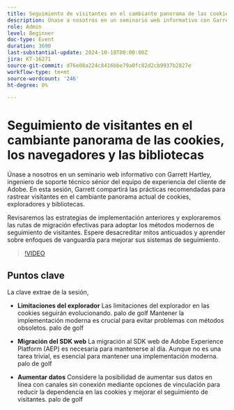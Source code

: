 ```yaml
---
title: Seguimiento de visitantes en el cambiante panorama de las cookies, los navegadores y las bibliotecas
description: Únase a nosotros en un seminario web informativo con Garrett Hartley, ingeniero de soporte técnico sénior del equipo de experiencia del cliente de Adobe. En esta sesión, Garrett compartirá las prácticas recomendadas para rastrear visitantes en el cambiante panorama actual de cookies, exploradores y bibliotecas. Revisaremos las estrategias de implementación anteriores y exploraremos las rutas de migración efectivas para adoptar los métodos modernos de seguimiento de visitantes. Espere desacreditar mitos anticuados y aprender sobre enfoques de vanguardia para mejorar sus sistemas de seguimiento.
role: Admin
level: Beginner
doc-type: Event
duration: 3690
last-substantial-update: 2024-10-10T00:00:00Z
jira: KT-16271
source-git-commit: d76e08a224c8416bbe79a0fc82d2cb9937b2827e
workflow-type: tm+mt
source-wordcount: '246'
ht-degree: 0%

---
```



# Seguimiento de visitantes en el cambiante panorama de las cookies, los navegadores y las bibliotecas

Únase a nosotros en un seminario web informativo con Garrett Hartley, ingeniero de soporte técnico sénior del equipo de experiencia del cliente de Adobe. En esta sesión, Garrett compartirá las prácticas recomendadas para rastrear visitantes en el cambiante panorama actual de cookies, exploradores y bibliotecas.

Revisaremos las estrategias de implementación anteriores y exploraremos las rutas de migración efectivas para adoptar los métodos modernos de seguimiento de visitantes. Espere desacreditar mitos anticuados y aprender sobre enfoques de vanguardia para mejorar sus sistemas de seguimiento.

>[!VIDEO](https://video.tv.adobe.com/v/3434925/?learn=on)

## Puntos clave

La clave extrae de la sesión,

* **Limitaciones del explorador** Las limitaciones del explorador en las cookies seguirán evolucionando. palo de golf Mantener la implementación moderna es crucial para evitar problemas con métodos obsoletos. palo de golf

* **Migración del SDK web** La migración al SDK web de Adobe Experience Platform (AEP) es necesaria para mantenerse al día. Aunque no es una tarea trivial, es esencial para mantener una implementación moderna. palo de golf

* **Aumentar datos** Considere la posibilidad de aumentar sus datos en línea con canales sin conexión mediante opciones de vinculación para reducir la dependencia en las cookies y mejorar el seguimiento de visitantes. palo de golf


